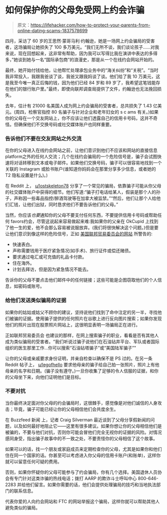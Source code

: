 # 如何保护你的父母免受网上约会诈骗

> 原文：<https://lifehacker.com/how-to-protect-your-parents-from-online-dating-scams-1837578699>

四月，采访了 60 岁的王思然·蒙哥马利·约翰逊，她是一场网上约会骗局的受害者，这场骗局让她损失了 100 多万美元。“我们无所不谈，我们谈论孩子……对我来说，现在回想起来，这非常有帮助，因为我可以写得比我在演讲中表达的多得多，”她谈到她与一名“国际承包商”的浪漫史，那是从一个在线约会网站开始的。



最终，她开始付钱给他，让他帮忙处理承包业务中的“海关纠纷”和“关税”。“当时我非常投入，我跟我爸谈了谈，我爸又跟我妈谈了谈。他们给了我 10 万美元，这是我至今唯一真正后悔的钱，因为他们已经 84 岁和 89 岁了，我希望这笔钱能存在他们的银行账户里。”最终，即使向联邦调查局提供了文件，约翰逊也无法挽回损失。

去年，估计有 21000 名美国人成为网上约会骗局的受害者，总共损失了 1.43 亿美元。(周四，检察官指控 80 名骗子与针对企业和老年妇女的 s c ams 有关。)如果你的父母在一个交友网站上，你不应该让他们透露自己的信用卡号码，这并不奇怪。但确保他们不交换号码或社交媒体账户也同样重要。

### 告诉他们不要在交友网站之外交流

在你的父母进入在线约会网站之前，让他们意识到他们不应该和网站的直接信息 platform⁠之外的任何人交流；几个在线约会骗局的一个危险信号是，骗子会试图快速将对话转移到文本或电子邮件。如果他们交换号码，骗子可以很容易地找到一个关联的 Instagram 或脸书账户(谁知道你妈妈会在那里分享多少信息，或者她的 T2 隐私设置是什么)。)

在 Reddit 上， [u/lostskeleton78](https://www.reddit.com/r/IAmA/comments/ga8yo/iama_scamfraud_investigator_dealing_with_online/) 分享了一个常见的骗局，依靠骗子可能从你父母的社交媒体账户中获得的细节。他们写道:“骗子打电话给某人，假装是那个人的孙子，声称因一些毒品指控/醉酒驾驶等在加拿大被监禁。”“然后，他们让那个人给他们汇钱，让他们出狱，同时恳求他们不要告诉他们的父母。”

当然，你应该*也要*通知你的父母不要支付任何东西，不要提供信用卡号码或帮助任何 favors⁠约会，尽管这说起来容易做起来难:我如果你的父亲在 OkCupid 上找到了他一生的爱，他不会那么容易被说服放弃。(我们将很快解决这个问题。)但是要让他们意识到像这样的危险信号，正如 [美国联邦贸易委员会的网站](https://www.consumer.ftc.gov/articles/what-you-need-know-about-romance-scams#avoid%20losing) 所警告的:

*   快速表白。
*   声称需要钱用于医疗紧急情况(如手术)、旅行证件或偿还赌债。
*   要求通过电汇或可充值的礼品卡付款。
*   住在海外。
*   计划去拜访，但是因为紧急情况不能去。

告诉你的父母不要点击他们邮件中的任何链接；这些可能是企图窃取他们的个人信息，如密码或账号。

### 给他们发送类似骗局的证据

如果你的姑姑或姑父不顾你的建议，坚持说他们找到了命中注定的另一半，寻找他们被骗的证据。使用骗子提供的任何照片在谷歌上进行反向图片搜索；如果你发现他们的照片出现在股票照片网站上，这很明显表明一场骗局正在进行。

正如联邦贸易委员会 也建议的那样，在网上搜索骗子的职业，看看是否有其他人成为类似骗局的受害者。“我们听说过骗子说他们在石油钻井平台、军队或者国际组织的医生那里工作...你可以搜索“石油钻塔骗子”或“美国陆军骗子”"

让你的父母或亲戚要求身份证明，并亲自检查以确保不是 PS 过的。在另一条 Reddit 帖子上， [u/legofhello](https://www.reddit.com/r/Scams/comments/8nan10/online_romance_scammer_hooked_my_mother_no_matter/) 要求他母亲的骗子给自己拍一张照片，照片上有他母亲的名字和日期。(骗子没有遵守。)一旦你收集了足够的令人信服的证据，和你的父母坐下来，向他们证明他们是目标。

### 不要对抗

当你最终决定面对你父母的约会骗局时，这很棘手，感觉像是对他们诚信的人身攻击；毕竟，骗子可能已经让你的父母相信他们会共度余生。

在 Buzzfeed 新闻 上，记者 Craig Silverman 最近谈到了父母分享假新闻的问题，以及如何最好地阻止它——这里有很多建议。如果你想让你的父母相信他们是被骗的，不要与他们对抗，否则你可能会冒他们完全无视你的证据的风险。对情况感同身受，指出骗子故事中的不一致之处，不要责怪你的父母相信了这个故事。

如果可以的话，找一个朋友或家庭成员来定期检查你的父母，尤其是如果你和他们住在同一个国家的话。你甚至可以考虑进入你父母的信用卡账户(和账单)，这样你就可以留意任何可疑的费用。

否则，如果你怀疑你的父母可能参与了约会骗局，你有几个选择。美国退休人员协会有专门针对这类诈骗的热线电话；拨打 AARP 的欺诈斗士呼叫中心 800-646-2283 并给他们留言。如果你需要的话，他们会提供处理骗局的技巧和当地执法部门的联系信息。

代表你爱的人向约会网站和 FTC 的网站举报这个骗局，这样你就可以帮助其他人避免类似的骗局。